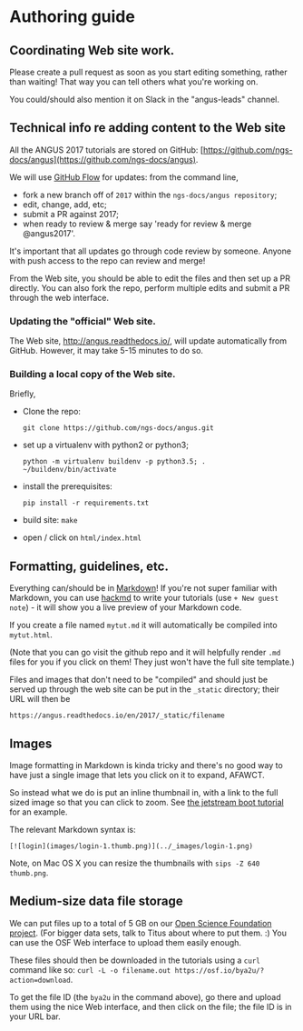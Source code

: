 # Authoring guide

## Coordinating Web site work.

Please create a pull request as soon as you start editing something,
rather than waiting!  That way you can tell others what you're working on.

You could/should also mention it on Slack in the "angus-leads" channel.

## Technical info re adding content to the Web site

All the ANGUS 2017 tutorials are stored on GitHub: [https://github.com/ngs-docs/angus](https://github.com/ngs-docs/angus).

We will use [GitHub Flow](https://guides.github.com/introduction/flow/) for updates: from the command line,

* fork a new branch off of `2017` within the `ngs-docs/angus repository`;
* edit, change, add, etc;
* submit a PR against 2017;
* when ready to review & merge say 'ready for review & merge @angus2017'.

It's important that all updates go through code review by
someone. Anyone with push access to the repo can review and merge!

From the Web site, you should be able to edit the files and then set up a
PR directly. You can also fork the repo, perform multiple edits and submit a PR through the web interface.

### Updating the "official" Web site.

The Web site, http://angus.readthedocs.io/, will update automatically
from GitHub.  However, it may take 5-15 minutes to do so.

### Building a local copy of the Web site.

Briefly,

* Clone the repo:

  `git clone https://github.com/ngs-docs/angus.git`

* set up a virtualenv with python2 or python3;

  `python -m virtualenv buildenv -p python3.5; . ~/buildenv/bin/activate`
  
* install the prerequisites:

  `pip install -r requirements.txt`
  
* build site: `make`

* open / click on `html/index.html`

## Formatting, guidelines, etc.

Everything can/should be in
[Markdown](https://github.com/adam-p/markdown-here/wiki/Markdown-Cheatsheet)!
If you're not super familiar with Markdown, you can use
[hackmd](https://hackmd.io/) to write your tutorials (use `+ New guest
note`) - it will show you a live preview of your Markdown code.

If you create a file named `mytut.md` it will automatically be compiled into
`mytut.html`.

(Note that you can go visit the github repo and it will helpfully render
`.md` files for you if you click on them! They just won't have the full
site template.)

Files and images that don't need to be "compiled" and should just be
served up through the web site can be put in the `_static`
directory; their URL will then be

    https://angus.readthedocs.io/en/2017/_static/filename
    
## Images

Image formatting in Markdown is kinda tricky and there's no good way to
have just a single image that lets you click on it to expand, AFAWCT.

So instead what we do is put an inline thumbnail in, with a link to
the full sized image so that you can click to zoom.  See
[the jetstream boot tutorial](https://github.com/ngs-docs/angus/blob/2017/jetstream/boot.md)
for an example.

The relevant Markdown syntax is:

```
[![login](images/login-1.thumb.png)](../_images/login-1.png)
```

Note, on Mac OS X you can resize the thumbnails with `sips -Z 640 thumb.png`.

## Medium-size data file storage

We can put files up to a total of 5 GB on our
[Open Science Foundation project](https://osf.io/pyvfg/).  (For bigger
data sets, talk to Titus about where to put them. :) You can use the
OSF Web interface to upload them easily enough.

These files should then be downloaded in the tutorials using a `curl` command
like so: `curl -L -o filename.out https://osf.io/bya2u/?action=download`.

To get the file ID (the `bya2u` in the command above), go there and
upload them using the nice Web interface, and then click on the file; the
file ID is in your URL bar.
